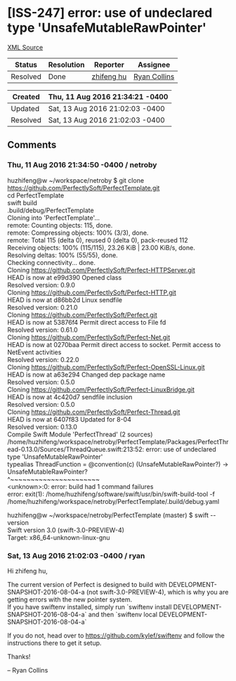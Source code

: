 # [ISS-247] error: use of undeclared type 'UnsafeMutableRawPointer'

[XML Source](./xml/ISS-247.xml)
<p></p>





Status|Resolution|Reporter|Assignee
------|----------|--------|--------
Resolved|Done|[zhifeng hu](netroby)|[Ryan Collins]($ryan)





Created|Thu, 11 Aug 2016 21:34:21 -0400
-------|--------------
Updated|Sat, 13 Aug 2016 21:02:03 -0400
Resolved|Sat, 13 Aug 2016 21:02:03 -0400


## Comments




### Thu, 11 Aug 2016 21:34:50 -0400 / netroby 

<p><p>huzhifeng@w ~/workspace/netroby $ git clone <a href="https://github.com/PerfectlySoft/PerfectTemplate.git" class="external-link" rel="nofollow">https://github.com/PerfectlySoft/PerfectTemplate.git</a><br/>
cd PerfectTemplate<br/>
swift build<br/>
.build/debug/PerfectTemplate<br/>
Cloning into 'PerfectTemplate'...<br/>
remote: Counting objects: 115, done.<br/>
remote: Compressing objects: 100% (3/3), done.<br/>
remote: Total 115 (delta 0), reused 0 (delta 0), pack-reused 112<br/>
Receiving objects: 100% (115/115), 23.26 KiB | 23.00 KiB/s, done.<br/>
Resolving deltas: 100% (55/55), done.<br/>
Checking connectivity... done.<br/>
Cloning <a href="https://github.com/PerfectlySoft/Perfect-HTTPServer.git" class="external-link" rel="nofollow">https://github.com/PerfectlySoft/Perfect-HTTPServer.git</a><br/>
HEAD is now at e99d390 Opened class<br/>
Resolved version: 0.9.0<br/>
Cloning <a href="https://github.com/PerfectlySoft/Perfect-HTTP.git" class="external-link" rel="nofollow">https://github.com/PerfectlySoft/Perfect-HTTP.git</a><br/>
HEAD is now at d86bb2d Linux sendfile<br/>
Resolved version: 0.21.0<br/>
Cloning <a href="https://github.com/PerfectlySoft/Perfect.git" class="external-link" rel="nofollow">https://github.com/PerfectlySoft/Perfect.git</a><br/>
HEAD is now at 53876f4 Permit direct access to File fd<br/>
Resolved version: 0.61.0<br/>
Cloning <a href="https://github.com/PerfectlySoft/Perfect-Net.git" class="external-link" rel="nofollow">https://github.com/PerfectlySoft/Perfect-Net.git</a><br/>
HEAD is now at 0270baa Permit direct access to socket. Permit access to NetEvent activities<br/>
Resolved version: 0.22.0<br/>
Cloning <a href="https://github.com/PerfectlySoft/Perfect-OpenSSL-Linux.git" class="external-link" rel="nofollow">https://github.com/PerfectlySoft/Perfect-OpenSSL-Linux.git</a><br/>
HEAD is now at a63e294 Changed dep package name<br/>
Resolved version: 0.5.0<br/>
Cloning <a href="https://github.com/PerfectlySoft/Perfect-LinuxBridge.git" class="external-link" rel="nofollow">https://github.com/PerfectlySoft/Perfect-LinuxBridge.git</a><br/>
HEAD is now at 4c420d7 sendfile inclusion<br/>
Resolved version: 0.5.0<br/>
Cloning <a href="https://github.com/PerfectlySoft/Perfect-Thread.git" class="external-link" rel="nofollow">https://github.com/PerfectlySoft/Perfect-Thread.git</a><br/>
HEAD is now at 6407f83 Updated for 8-04<br/>
Resolved version: 0.13.0<br/>
Compile Swift Module 'PerfectThread' (2 sources)<br/>
/home/huzhifeng/workspace/netroby/PerfectTemplate/Packages/PerfectThread-0.13.0/Sources/ThreadQueue.swift:213:52: error: use of undeclared type 'UnsafeMutableRawPointer'<br/>
        typealias ThreadFunction = @convention(c) (UnsafeMutableRawPointer?) -&gt; UnsafeMutableRawPointer?<br/>
                                                   ^~~~~~~~~~~~~~~~~~~~~~~<br/>
&lt;unknown&gt;:0: error: build had 1 command failures<br/>
error: exit(1): /home/huzhifeng/software/swift/usr/bin/swift-build-tool -f /home/huzhifeng/workspace/netroby/PerfectTemplate/.build/debug.yaml</p>

<p>huzhifeng@w ~/workspace/netroby/PerfectTemplate (master) $ swift --version                                               <br/>
Swift version 3.0 (swift-3.0-PREVIEW-4)<br/>
Target: x86_64-unknown-linux-gnu</p>

</p>


### Sat, 13 Aug 2016 21:02:03 -0400 / ryan 

<p><p>Hi zhifeng hu,</p>

<p>The current version of Perfect is designed to build with DEVELOPMENT-SNAPSHOT-2016-08-04-a (not swift-3.0-PREVIEW-4), which is why you are getting errors with the new pointer system.<br/>
If you have swiftenv installed, simply run `swiftenv install DEVELOPMENT-SNAPSHOT-2016-08-04-a` and then `swiftenv local DEVELOPMENT-SNAPSHOT-2016-08-04-a`</p>

<p>If you do not, head over to <a href="https://github.com/kylef/swiftenv" class="external-link" rel="nofollow">https://github.com/kylef/swiftenv</a> and follow the instructions there to get it setup.</p>

<p>Thanks!</p>

<p>– Ryan Collins</p></p>


